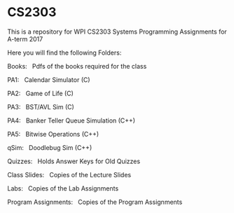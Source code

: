 # CS2303
This is a repository for WPI CS2303 Systems Programming Assignments for A-term 2017


Here you will find the following Folders:


Books:
&nbsp;	  Pdfs of the books required for the class


PA1:
&nbsp;    Calendar Simulator (C)
    
    
PA2:
&nbsp;    Game of Life (C)
    
    
PA3:
&nbsp;    BST/AVL Sim (C)
    
    
PA4:
&nbsp;    Banker Teller Queue Simulation (C++)
    
    
PA5:
&nbsp;    Bitwise Operations (C++)
    
    
qSim:
&nbsp;    Doodlebug Sim (C++)


Quizzes:
&nbsp;	  Holds Answer Keys for Old Quizzes


Class Slides:
&nbsp;	  Copies of the Lecture Slides


Labs:
&nbsp;	  Copies of the Lab Assignments


Program Assignments:
&nbsp;	  Copies of the Program Assignments

  
